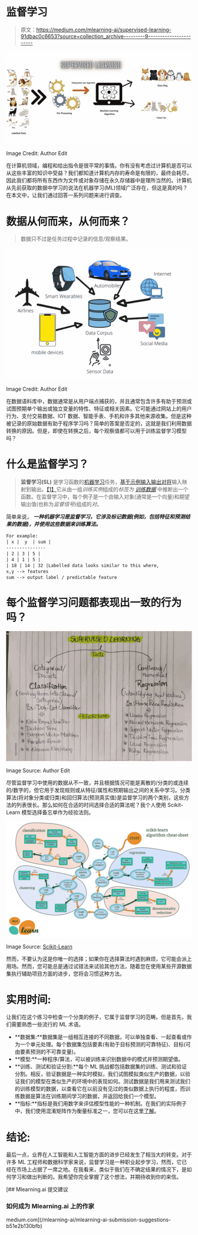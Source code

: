 # 监督学习

> 原文：<https://medium.com/mlearning-ai/supervised-learning-91dbac0c6653?source=collection_archive---------9----------------------->

![](img/24bea1a8060763d3c8287b68d8cdc5ab.png)

Image Credit: Author Edit

在计算机领域，编程和给出指令是很平常的事情。你有没有考虑过计算机是否可以从这些丰富的知识中受益？我们都知道计算机内存的寿命是有限的，最终会耗尽，因此我们都将所有东西作为文件或对象存储在永久存储器中是理所当然的。计算机从先前获取的数据中学习的说法在机器学习(ML)领域广泛存在，但这是真的吗？在本文中，让我们通过回答一系列问题来进行调查。

# 数据从何而来，从何而来？

> 数据只不过是任务过程中记录的信息/观察结果。

![](img/0fae236b7b2c3d95099965f5d7ac0cb8.png)

Image Credit: Author Edit

在数据语料库中，数据通常是从用户端点捕获的，并且通常包含许多有助于预测或试图预期单个输出或独立变量的特性、特征或相关因素。它可能通过网站上的用户行为、支付交易数据、IOT 数据、智能手表、手机和许多其他来源收集。但是这种被记录的原始数据有助于程序学习吗？简单的答案是否定的，这就是我们利用数据转换的原因。但是，即使在转换之后，每个观察值都可以用于训练监督学习模型吗？

# 什么是监督学习？

> **监督学习(SL)** 是学习函数的[机器学习](https://en.wikipedia.org/wiki/Machine_learning)任务，[基于示例输入输出对将](https://en.wikipedia.org/wiki/Map_(mathematics))输入映射到输出。[【1】](https://en.wikipedia.org/wiki/Supervised_learning#cite_note-1)它从由一组*训练实例*组成的*标签为* [*训练数据*](https://en.wikipedia.org/wiki/Training_set) 中推断出一个函数。在监督学习中，每个例子是一个由输入对象(通常是一个向量)和期望输出值(也称为*监督信号*)组成的*对*。

简单来说， ***一种机器学习是监督学习，它涉及标记数据(例如，包括特征和预测结果的数据)，并使用这些数据来训练算法。***

```
For example: 
| x |  y  | sum |
---------------
| 2 | 3 | 5 | 
| 4 | 1 | 5 |
| 18 | 14 | 32 |Labelled data looks similar to this where, 
x,y --> features 
sum --> output label / predictable feature 
```

# 每个监督学习问题都表现出一致的行为吗？

![](img/2ec713fd4c5075e509f2c381f5eb573d.png)

Image Source: Author Edit

尽管监督学习中使用的数据从不一致，并且根据情况可能是离散的/分类的或连续的/数字的，但它用于发现规则或从特征/属性和预期输出之间的关系中学习。分类算法(将对象分类或归类)和回归算法(预测真实值)是监督学习的两个类别，这些方法的列表很长。那么如何在合适的时间选择合适的算法呢？我个人使用 Scikit-Learn 模型选择备忘单作为经验法则。

![](img/0777828fb489e0990fce1a1ca82f6951.png)

Image Source: [Scikit-Learn](https://scikit-learn.org/stable/tutorial/machine_learning_map/index.html)

然而，不要认为这是你唯一的选择；如果你在选择算法时遇到麻烦，它可能会派上用场。然而，您可能总是通过试错法来试验其他方法，随着您在使用某些开源数据集执行辅助项目方面的进步，您将会习惯这种方法。

# 实用时间:

让我们在这个练习中检查一个分类的例子，它属于监督学习的范畴。但是首先，我们需要熟悉一些流行的 ML 术语。

*   **数据集:**数据集是一组相互连接的不同数据，可以单独查看、一起查看或作为一个单元处理。每个数据集包括要素(有助于目标预测的可靠特征)、目标(可由要素预测的不可靠变量)。
*   **模型:**一种程序/算法，可以被训练来识别数据中的模式并预测期望值。
*   **训练、测试和验证分割:**每个 ML 挑战都包括数据集的训练、测试和验证分割。相反，验证数据是一种实时模拟，我们试图模拟类似生产的数据，以验证我们的模型在类似生产的环境中的表现如何。测试数据是我们用来测试我们的训练模型的数据，以查看它在以前没有见过的类似数据上执行的程度，而训练数据是算法在训练期间学习的数据，并返回给我们一个模型。
*   **指标:**指标是我们用数字来评估模型性能的一种机制。在我们的实际例子中，我们使用混淆矩阵作为衡量标准之一，您可以在这里[了解](https://vtantravahi.medium.com/confusion-matrix-96fb002e13d1)。

# 结论:

最后一点，业界在人工智能和人工智能方面的进步已经发生了相当大的转变。对于许多 ML 工程师和数据科学家来说，监督学习是一种职业起步学习，然而，它已经在市场上占据了一席之地。在我看来，类似于我们在不确定结果的情况下，是如何学习和做出判断的。我希望你完全掌握了这个想法，并期待收到你的来信。

[](/mlearning-ai/mlearning-ai-submission-suggestions-b51e2b130bfb) [## Mlearning.ai 提交建议

### 如何成为 Mlearning.ai 上的作家

medium.com](/mlearning-ai/mlearning-ai-submission-suggestions-b51e2b130bfb)